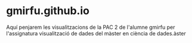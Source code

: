 # gmirfu.github.io
Aquí penjarem les visualitzacions de la PAC 2 de l'alumne gmirfu per l'assignatura visualització de dades del màster en ciència de dades.àster
